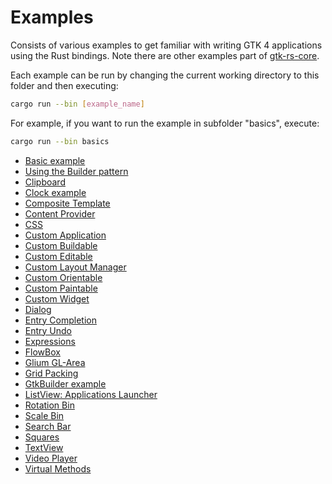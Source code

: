 # Examples

Consists of various examples to get familiar with writing GTK 4 applications using the Rust bindings. Note there are other examples part of [gtk-rs-core](https://github.com/gtk-rs/gtk-rs-core/tree/master/examples).

Each example can be run by changing the current working directory to this folder and then executing:

```bash
cargo run --bin [example_name]
```

For example, if you want to run the example in subfolder "basics", execute:

```bash
cargo run --bin basics
```


- [Basic example](./basics/)
- [Using the Builder pattern](./builder_pattern/)
- [Clipboard](./clipboard/)
- [Clock example](./clock/)
- [Composite Template](./composite_template/)
- [Content Provider](./content_provider/)
- [CSS](./css/)
- [Custom Application](./custom_application/)
- [Custom Buildable](./custom_buildable/)
- [Custom Editable](./custom_editable/)
- [Custom Layout Manager](./custom_layout_manager/)
- [Custom Orientable](./custom_orientable/)
- [Custom Paintable](./custom_paintable/)
- [Custom Widget](./custom_widget/)
- [Dialog](./dialog/)
- [Entry Completion](./entry_completion/)
- [Entry Undo](./entry_undo/)
- [Expressions](./expressions/)
- [FlowBox](./flow_box/)
- [Glium GL-Area](./glium_gl_area/)
- [Grid Packing](./grid_packing)
- [GtkBuilder example](./gtk_builder/)
- [ListView: Applications Launcher](./list_view_apps_launcher/)
- [Rotation Bin](./rotation_bin/)
- [Scale Bin](./scale_bin/)
- [Search Bar](./search_bar/)
- [Squares](./squares/)
- [TextView](./text_viewer/)
- [Video Player](./video_player/)
- [Virtual Methods](./virtual_methods/)
